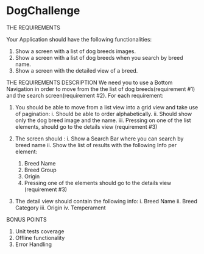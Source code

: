 # DogChallenge

THE REQUIREMENTS

Your Application should have the following functionalities:
1. Show a screen with a list of dog breeds images.
2. Show a screen with a list of dog breeds when you search by breed name.
3. Show a screen with the detailed view of a breed.


THE REQUIREMENTS DESCRIPTION
We need you to use a Bottom Navigation in order to move from the the list of dog
breeds(requirement #1) and the search screen(requirement #2).
For each requirement:

1. You should be able to move from a list view into a grid view and take use of pagination:
  i. Should be able to order alphabetically.
  ii. Should show only the dog breed image and the name.
  iii. Pressing on one of the list elements, should go to the details view (requirement #3)
  
2. The screen should :
  i. Show a Search Bar where you can search by breed name
  ii. Show the list of results with the following Info per element:
    1. Breed Name
    2. Breed Group
    3. Origin
    4. Pressing one of the elements should go to the details view (requirement #3)
    
3. The detail view should contain the following info:
  i. Breed Name
  ii. Breed Category
  iii. Origin
  iv. Temperament

BONUS POINTS
1. Unit tests coverage
2. Offline functionality
3. Error Handling
